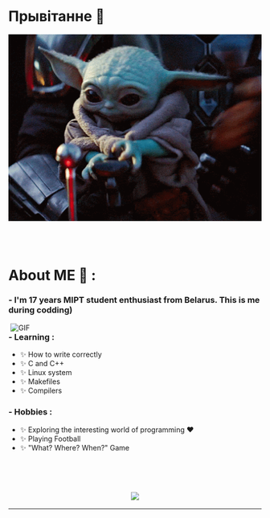 # Прывітанне 👋

<div align="center">
<img hight="300" width="700" alt="GIF" align="center" src="https://github.com/StaVan28/StaVan28/blob/master/assets/hi.gif">
</div>

</br>
</br>
</br>


# About ME 💬 :

### - I'm 17 years MIPT student enthusiast from Belarus. This is me during codding)

<img hight="400" width="500" alt="GIF" align="right" src="https://github.com/StaVan28/StaVan28/blob/master/assets/Howard.gif">

### - Learning :
- ✨ How to write correctly 
- ✨ C and C++  
- ✨ Linux system 
- ✨ Makefiles 
- ✨ Compilers

### - Hobbies : 
- ✨ Exploring the interesting world of programming ❤
- ✨ Playing Football
- ✨ "What? Where? When?" Game

</br>
</br>
</br>


<p align="center" >  
  <a href="https://github.com/anuraghazra/github-readme-stats"> 
<img  src="https://github-readme-stats.vercel.app/api?username=StaVan28&&show_icons=true&theme=radical"/>
  </a>
  </p>

*************

